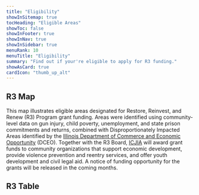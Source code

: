 ```yaml
---
title: "Eligibility"
showInSitemap: true
tocHeading: "Eligible Areas"
showToc: false
showInFooter: true
showInNav: true
showInSidebar: true
menuRank: 10
menuTitle: "Eligibility"
summary: "Find out if your're eligible to apply for R3 funding."
showAsCard: true
cardIcon: "thumb_up_alt"
---
```


## R3 Map

This map illustrates eligible areas designated for Restore, Reinvest, and Renew (R3) Program grant funding. Areas were identified using community-level data on gun injury, child poverty, unemployment, and state prison commitments and returns, combined with Disproportionately Impacted Areas identified by the [Illinois Department of Commerce and Economic Opportunity](https://www2.illinois.gov/dceo/Pages/default.aspx) (DCEO). Together with the R3 Board, [ICJIA](https://icjia.illinois.gov) will award grant funds to community organizations that support economic development, provide violence prevention and reentry services, and offer youth development and civil legal aid. A notice of funding opportunity for the grants will be released in the coming months.

<MapCensusTracts></MapCensusTracts>

## R3 Table

<TableCensus></TableCensus>
